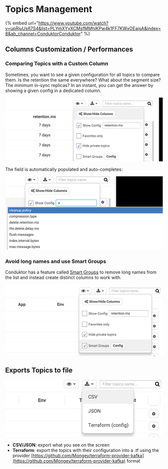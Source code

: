 # Topics Management

{% embed url="https://www.youtube.com/watch?v=upRjuUs67S4&list=PLYmXYyXCMsfMMhiKPw4k1FF7KWxOEajsA&index=8&ab_channel=ConduktorConduktor" %}

## Columns Customization / Performances

### Comparing Topics with a Custom Column

Sometimes, you want to see a given configuration for all topics to compare them. Is the retention the same everywhere? What about the segment size? The minimum in-sync replicas? In an instant, you can get the answer by showing a given config in a dedicated column.

![](../assets/assets/screenshot-2020-09-19-at-21.52.57.png)

The field is automatically populated and auto-completes:

![](../assets/assets/screenshot-2020-09-19-at-21.56.16.png)

### Avoid long names and use Smart Groups

Conduktor has a feature called [Smart Groups](smart-groups.md) to remove long names from the list and instead create distinct columns to work with.

![](../assets/assets/screenshot-2020-09-19-at-21.49.07.png)

## Exports Topics to file

![](../assets/assets/screenshot-2020-09-19-at-21.48.41.png)

- **CSV/JSON**: export what you see on the screen
- **Terraform**: export the topics with their configuration into a .tf using the provider [https://github.com/Mongey/terraform-provider-kafka](https://github.com/Mongey/terraform-provider-kafka) format
